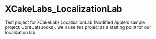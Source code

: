 XCakeLabs_LocalizationLab
=========================

Test project for XCakeLabs LocalisationLab (Modified Apple's sample project: CoreDataBooks).
We'll use this project as a starting point for our localization lab. 
